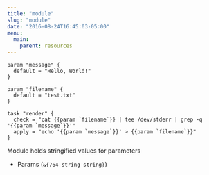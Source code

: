 ```yaml
---
title: "module"
slug: "module"
date: "2016-08-24T16:45:03-05:00"
menu:
  main:
    parent: resources
---
```


```hcl
param "message" {
  default = "Hello, World!"
}

param "filename" {
  default = "test.txt"
}

task "render" {
  check = "cat {{param `filename`}} | tee /dev/stderr | grep -q '{{param `message`}}'"
  apply = "echo '{{param `message`}}' > {{param `filename`}}"
}
```

Module holds stringified values for parameters

- Params (`&{764 string string}`)

  

